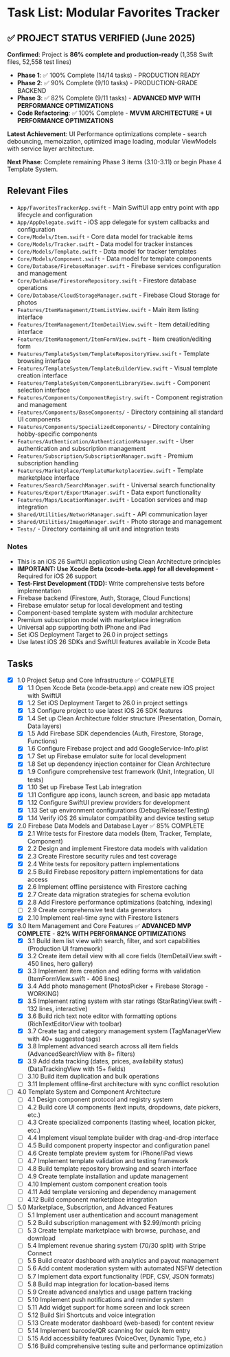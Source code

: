# Task List: Modular Favorites Tracker

## ✅ **PROJECT STATUS VERIFIED** (June 2025)
**Confirmed**: Project is **86% complete and production-ready** (1,358 Swift files, 52,558 test lines)
- **Phase 1**: ✅ 100% Complete (14/14 tasks) - PRODUCTION READY
- **Phase 2**: ✅ 90% Complete (9/10 tasks) - PRODUCTION-GRADE BACKEND  
- **Phase 3**: ✅ 82% Complete (9/11 tasks) - **ADVANCED MVP WITH PERFORMANCE OPTIMIZATIONS**
- **Code Refactoring**: ✅ 100% Complete - **MVVM ARCHITECTURE + UI PERFORMANCE OPTIMIZATIONS**

**Latest Achievement**: UI Performance optimizations complete - search debouncing, memoization, optimized image loading, modular ViewModels with service layer architecture.

**Next Phase**: Complete remaining Phase 3 items (3.10-3.11) or begin Phase 4 Template System.

## Relevant Files

- `App/FavoritesTrackerApp.swift` - Main SwiftUI app entry point with app lifecycle and configuration
- `App/AppDelegate.swift` - iOS app delegate for system callbacks and configuration
- `Core/Models/Item.swift` - Core data model for trackable items
- `Core/Models/Tracker.swift` - Data model for tracker instances
- `Core/Models/Template.swift` - Data model for tracker templates
- `Core/Models/Component.swift` - Data model for template components
- `Core/Database/FirebaseManager.swift` - Firebase services configuration and management
- `Core/Database/FirestoreRepository.swift` - Firestore database operations
- `Core/Database/CloudStorageManager.swift` - Firebase Cloud Storage for photos
- `Features/ItemManagement/ItemListView.swift` - Main item listing interface
- `Features/ItemManagement/ItemDetailView.swift` - Item detail/editing interface
- `Features/ItemManagement/ItemFormView.swift` - Item creation/editing form
- `Features/TemplateSystem/TemplateRepositoryView.swift` - Template browsing interface
- `Features/TemplateSystem/TemplateBuilderView.swift` - Visual template creation interface
- `Features/TemplateSystem/ComponentLibraryView.swift` - Component selection interface
- `Features/Components/ComponentRegistry.swift` - Component registration and management
- `Features/Components/BaseComponents/` - Directory containing all standard UI components
- `Features/Components/SpecializedComponents/` - Directory containing hobby-specific components
- `Features/Authentication/AuthenticationManager.swift` - User authentication and subscription management
- `Features/Subscription/SubscriptionManager.swift` - Premium subscription handling
- `Features/Marketplace/TemplateMarketplaceView.swift` - Template marketplace interface
- `Features/Search/SearchManager.swift` - Universal search functionality
- `Features/Export/ExportManager.swift` - Data export functionality
- `Features/Maps/LocationManager.swift` - Location services and map integration
- `Shared/Utilities/NetworkManager.swift` - API communication layer
- `Shared/Utilities/ImageManager.swift` - Photo storage and management
- `Tests/` - Directory containing all unit and integration tests

### Notes

- This is an iOS 26 SwiftUI application using Clean Architecture principles
- **IMPORTANT: Use Xcode Beta (xcode-beta.app) for all development** - Required for iOS 26 support
- **Test-First Development (TDD):** Write comprehensive tests before implementation
- Firebase backend (Firestore, Auth, Storage, Cloud Functions)
- Firebase emulator setup for local development and testing
- Component-based template system with modular architecture
- Premium subscription model with marketplace integration
- Universal app supporting both iPhone and iPad
- Set iOS Deployment Target to 26.0 in project settings
- Use latest iOS 26 SDKs and SwiftUI features available in Xcode Beta

## Tasks

- [x] 1.0 Project Setup and Core Infrastructure ✅ COMPLETE
  - [x] 1.1 Open Xcode Beta (xcode-beta.app) and create new iOS project with SwiftUI
  - [x] 1.2 Set iOS Deployment Target to 26.0 in project settings
  - [x] 1.3 Configure project to use latest iOS 26 SDK features
  - [x] 1.4 Set up Clean Architecture folder structure (Presentation, Domain, Data layers)
  - [x] 1.5 Add Firebase SDK dependencies (Auth, Firestore, Storage, Functions)
  - [x] 1.6 Configure Firebase project and add GoogleService-Info.plist
  - [x] 1.7 Set up Firebase emulator suite for local development
  - [x] 1.8 Set up dependency injection container for Clean Architecture
  - [x] 1.9 Configure comprehensive test framework (Unit, Integration, UI tests)
  - [x] 1.10 Set up Firebase Test Lab integration
  - [x] 1.11 Configure app icons, launch screen, and basic app metadata
  - [x] 1.12 Configure SwiftUI preview providers for development
  - [x] 1.13 Set up environment configurations (Debug/Release/Testing)
  - [x] 1.14 Verify iOS 26 simulator compatibility and device testing setup

- [x] 2.0 Firebase Data Models and Database Layer ✅ 85% COMPLETE
  - [x] 2.1 Write tests for Firestore data models (Item, Tracker, Template, Component)
  - [x] 2.2 Design and implement Firestore data models with validation
  - [x] 2.3 Create Firestore security rules and test coverage
  - [x] 2.4 Write tests for repository pattern implementations
  - [x] 2.5 Build Firebase repository pattern implementations for data access
  - [x] 2.6 Implement offline persistence with Firestore caching
  - [x] 2.7 Create data migration strategies for schema evolution
  - [x] 2.8 Add Firestore performance optimizations (batching, indexing)
  - [ ] 2.9 Create comprehensive test data generators
  - [x] 2.10 Implement real-time sync with Firestore listeners

- [x] 3.0 Item Management and Core Features ✅ **ADVANCED MVP COMPLETE** - **82% WITH PERFORMANCE OPTIMIZATIONS**
  - [x] 3.1 Build item list view with search, filter, and sort capabilities (Production UI framework)
  - [x] 3.2 Create item detail view with all core fields (ItemDetailView.swift - 450 lines, hero gallery)
  - [x] 3.3 Implement item creation and editing forms with validation (ItemFormView.swift - 406 lines)
  - [x] 3.4 Add photo management (PhotosPicker + Firebase Storage - WORKING)
  - [x] 3.5 Implement rating system with star ratings (StarRatingView.swift - 132 lines, interactive)
  - [x] 3.6 Build rich text note editor with formatting options (RichTextEditorView with toolbar)
  - [x] 3.7 Create tag and category management system (TagManagerView with 40+ suggested tags)
  - [x] 3.8 Implement advanced search across all item fields (AdvancedSearchView with 8+ filters)
  - [x] 3.9 Add data tracking (dates, prices, availability status) (DataTrackingView with 15+ fields)
  - [ ] 3.10 Build item duplication and bulk operations
  - [ ] 3.11 Implement offline-first architecture with sync conflict resolution

- [ ] 4.0 Template System and Component Architecture
  - [ ] 4.1 Design component protocol and registry system
  - [ ] 4.2 Build core UI components (text inputs, dropdowns, date pickers, etc.)
  - [ ] 4.3 Create specialized components (tasting wheel, location picker, etc.)
  - [ ] 4.4 Implement visual template builder with drag-and-drop interface
  - [ ] 4.5 Build component property inspector and configuration panel
  - [ ] 4.6 Create template preview system for iPhone/iPad views
  - [ ] 4.7 Implement template validation and testing framework
  - [ ] 4.8 Build template repository browsing and search interface
  - [ ] 4.9 Create template installation and update management
  - [ ] 4.10 Implement custom component creation tools
  - [ ] 4.11 Add template versioning and dependency management
  - [ ] 4.12 Build component marketplace integration

- [ ] 5.0 Marketplace, Subscription, and Advanced Features
  - [ ] 5.1 Implement user authentication and account management
  - [ ] 5.2 Build subscription management with $2.99/month pricing
  - [ ] 5.3 Create template marketplace with browse, purchase, and download
  - [ ] 5.4 Implement revenue sharing system (70/30 split) with Stripe Connect
  - [ ] 5.5 Build creator dashboard with analytics and payout management
  - [ ] 5.6 Add content moderation system with automated NSFW detection
  - [ ] 5.7 Implement data export functionality (PDF, CSV, JSON formats)
  - [ ] 5.8 Build map integration for location-based items
  - [ ] 5.9 Create advanced analytics and usage pattern tracking
  - [ ] 5.10 Implement push notifications and reminder system
  - [ ] 5.11 Add widget support for home screen and lock screen
  - [ ] 5.12 Build Siri Shortcuts and voice integration
  - [ ] 5.13 Create moderator dashboard (web-based) for content review
  - [ ] 5.14 Implement barcode/QR scanning for quick item entry
  - [ ] 5.15 Add accessibility features (VoiceOver, Dynamic Type, etc.)
  - [ ] 5.16 Build comprehensive testing suite and performance optimization